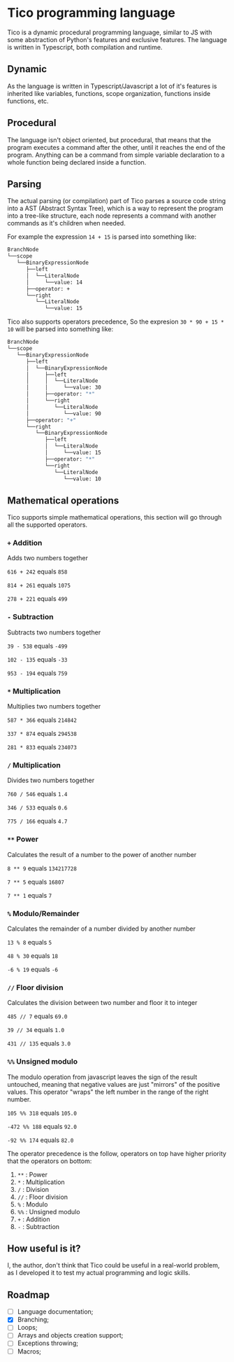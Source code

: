 # Tico programming language

Tico is a dynamic procedural programming language, similar to JS with some abstraction of Python's features and exclusive features.
The language is written in Typescript, both compilation and runtime.

## Dynamic

As the language is written in Typescript/Javascript a lot of it's features is inherited like variables, functions, scope organization, functions inside functions, etc.

## Procedural

The language isn't object oriented, but procedural, that means that the program executes a command after the other, until it reaches the end of the program. Anything can be a command from simple variable declaration to a whole function being declared inside a function.

## Parsing

The actual parsing (or compilation) part of Tico parses a source code string into a AST (Abstract Syntax Tree), which is a way to represent the program into a tree-like structure, each node represents a command with another commands as it's children when needed.

For example the expression `14 + 15` is parsed into something like:

```bash
BranchNode
└──scope
   └──BinaryExpressionNode
      ├──left
      │  └──LiteralNode
      │     └──value: 14
      ├──operator: +
      └──right
         └──LiteralNode
            └──value: 15
```

Tico also supports operators precedence, So the expresion `30 * 90 + 15 * 10` will be parsed into something like:

```bash
BranchNode
└──scope
   └──BinaryExpressionNode
      ├──left
      │  └──BinaryExpressionNode
      │     ├──left
      │     │  └──LiteralNode
      │     │     └──value: 30
      │     ├──operator: "*"
      │     └──right
      │        └──LiteralNode
      │           └──value: 90
      ├──operator: "+"
      └──right
         └──BinaryExpressionNode
            ├──left
            │  └──LiteralNode
            │     └──value: 15
            ├──operator: "*"
            └──right
               └──LiteralNode
                  └──value: 10
```

## Mathematical operations

Tico supports simple mathematical operations, this section will go through all the supported operators.

### `+` Addition

Adds two numbers together

`616 + 242` equals `858`

`814 + 261` equals `1075`

`278 + 221` equals `499`

### `-` Subtraction

Subtracts two numbers together

`39 - 538` equals `-499`

`102 - 135` equals `-33`

`953 - 194` equals `759`

### `*` Multiplication

Multiplies two numbers together

`587 * 366` equals `214842`

`337 * 874` equals `294538`

`281 * 833` equals `234073`

### `/` Multiplication

Divides two numbers together

`760 / 546` equals `1.4`

`346 / 533` equals `0.6`

`775 / 166` equals `4.7`

### `**` Power

Calculates the result of a number to the power of another number

`8 ** 9` equals `134217728`

`7 ** 5` equals `16807`

`7 ** 1` equals `7`

### `%` Modulo/Remainder

Calculates the remainder of a number divided by another number

`13 % 8` equals `5`

`48 % 30` equals `18`

`-6 % 19` equals `-6`

### `//` Floor division

Calculates the division between two number and floor it to integer

`485 // 7` equals `69.0`

`39 // 34` equals `1.0`

`431 // 135` equals `3.0`

### `%%` Unsigned modulo

The modulo operation from javascript leaves the sign of the result untouched, meaning that negative values are just "mirrors" of the positive values.
This operator "wraps" the left number in the range of the right number.

`105 %% 318` equals `105.0`

`-472 %% 188` equals `92.0`

`-92 %% 174` equals `82.0`

The operator precedence is the follow, operators on top have higher priority that the operators on bottom:

1. `**` : Power
2. `*` : Multiplication
3. `/` : Division
4. `//` : Floor division
5. `%` : Modulo
6. `%%` : Unsigned modulo
7. `+` : Addition
8. `-` : Subtraction

## How useful is it?

I, the author, don't think that Tico could be useful in a real-world problem, as I developed it to test my actual programming and logic skills.

## Roadmap

- [ ] Language documentation;
- [x] Branching;
- [ ] Loops;
- [ ] Arrays and objects creation support;
- [ ] Exceptions throwing;
- [ ] Macros;
